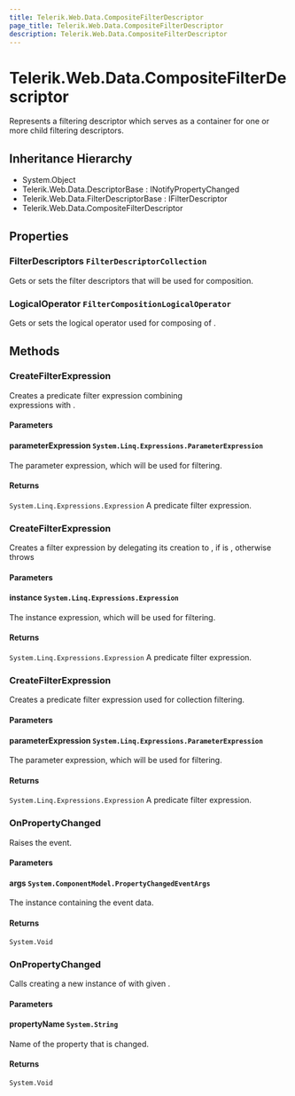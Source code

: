 ```yaml
---
title: Telerik.Web.Data.CompositeFilterDescriptor
page_title: Telerik.Web.Data.CompositeFilterDescriptor
description: Telerik.Web.Data.CompositeFilterDescriptor
---
```


# Telerik.Web.Data.CompositeFilterDescriptor

Represents a filtering descriptor which serves as a container for one or more child filtering descriptors.

## Inheritance Hierarchy

* System.Object
* Telerik.Web.Data.DescriptorBase : INotifyPropertyChanged
* Telerik.Web.Data.FilterDescriptorBase : IFilterDescriptor
* Telerik.Web.Data.CompositeFilterDescriptor

## Properties

###  FilterDescriptors `FilterDescriptorCollection`

Gets or sets the filter descriptors that will be used for composition.

###  LogicalOperator `FilterCompositionLogicalOperator`

Gets or sets the logical operator used for composing of .

## Methods

###  CreateFilterExpression

Creates a predicate filter expression combining  
            expressions with .

#### Parameters

#### parameterExpression `System.Linq.Expressions.ParameterExpression`

The parameter expression, which will be used for filtering.

#### Returns

`System.Linq.Expressions.Expression` A predicate filter expression.

###  CreateFilterExpression

Creates a filter expression by delegating its creation to 
            , if 
             is , otherwise throws

#### Parameters

#### instance `System.Linq.Expressions.Expression`

The instance expression, which will be used for filtering.

#### Returns

`System.Linq.Expressions.Expression` A predicate filter expression.

###  CreateFilterExpression

Creates a predicate filter expression used for collection filtering.

#### Parameters

#### parameterExpression `System.Linq.Expressions.ParameterExpression`

The parameter expression, which will be used for filtering.

#### Returns

`System.Linq.Expressions.Expression` A predicate filter expression.

###  OnPropertyChanged

Raises the  event.

#### Parameters

#### args `System.ComponentModel.PropertyChangedEventArgs`

The  instance containing the event data.

#### Returns

`System.Void` 

###  OnPropertyChanged

Calls 
            creating a new instance of  with given .

#### Parameters

#### propertyName `System.String`

Name of the property that is changed.

#### Returns

`System.Void` 

